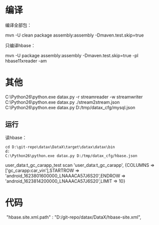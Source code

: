 

# 编译

编译全部包：

mvn -U clean package assembly:assembly -Dmaven.test.skip=true

只编译hbase：

mvn -U package assembly:assembly -Dmaven.test.skip=true -pl hbase11xreader -am

# 其他

C:\Python26\python.exe datax.py -r streamreader -w streamwriter
C:\Python26\python.exe datax.py ./stream2stream.json
C:\Python26\python.exe datax.py D:/tmp/datax_cfg/mysql.json

## 运行

读hbase：

```
cd D:\git-repo\datax\DataX\target\datax\datax\bin
d:
C:\Python26\python.exe datax.py D:/tmp/datax_cfg/hbase.json
```





user_data:t_gc_carapp_test
scan 'user_data:t_gc_carapp', {COLUMNS => ['gc_carapp:car_vin'],STARTROW => 'android_1623801600000_LNAAACA57J6S20',ENDROW => 'android_1623814200000_LNAAACA57J6S20',LIMIT => 10}

# 代码

​                            "hbase.site.xml.path" : "D:/git-repo/datax/DataX/hbase-site.xml",